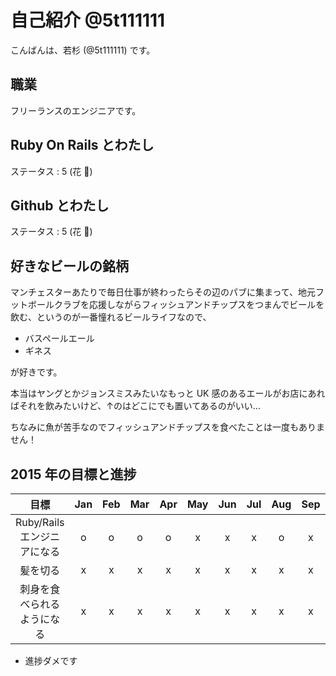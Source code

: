 # 自己紹介 @5t111111

こんばんは、若杉 (@5t111111) です。

## 職業

フリーランスのエンジニアです。  

## Ruby On Rails とわたし

ステータス : 5 (花 :cherry_blossom:)

## Github とわたし

ステータス : 5 (花 :cherry_blossom:)

## 好きなビールの銘柄

マンチェスターあたりで毎日仕事が終わったらその辺のパブに集まって、地元フットボールクラブを応援しながらフィッシュアンドチップスをつまんでビールを飲む、というのが一番憧れるビールライフなので、

- バスペールエール
- ギネス

が好きです。  

本当はヤングとかジョンスミスみたいなもっと UK 感のあるエールがお店にあればそれを飲みたいけど、↑のはどこにでも置いてあるのがいい…  

ちなみに魚が苦手なのでフィッシュアンドチップスを食べたことは一度もありません！

## 2015 年の目標と進捗

|            目標                                   | Jan | Feb | Mar | Apr | May | Jun | Jul | Aug | Sep | Oct | Nov | Dec |
|:-------------------------------------------------:|:---:|:---:|:---:|:---:|:---:|:---:|:---:|:---:|:---:|:---:|:---:|:---:|
| Ruby/Rails エンジニアになる                       |  o  |  o  |  o  |  o  |  x  |  x  |  x  |  o  |  x  |  x  |  -  |  -  |
| 髪を切る                                          |  x  |  x  |  x  |  x  |  x  |  x  |  x  |  x  |  x  |  x  |  -  |  -  |
| 刺身を食べられるようになる                        |  x  |  x  |  x  |  x  |  x  |  x  |  x  |  x  |  x  |  x  |  x  |  x  |

- 進捗ダメです
